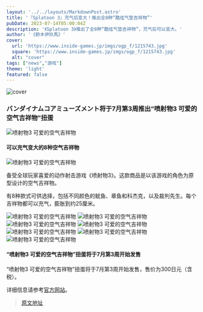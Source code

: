 ```yaml
---
layout: '../../layouts/MarkdownPost.astro'
title: '『Splatoon 3』充气后变大！推出全8种“酷炫气垫吉祥物”'
pubDate: 2023-07-14T05:00:04Z
description: '《Splatoon 3》推出了全8种“酷炫气垫吉祥物”，充气后可以变大。'
author: '《鈴木伊玖馬》'
cover:
  url: 'https://www.inside-games.jp/imgs/ogp_f/1215743.jpg'
  square: 'https://www.inside-games.jp/imgs/ogp_f/1215743.jpg'
  alt: "cover"
tags: ["news","游戏"]
theme: 'light'
featured: false
---
```


![cover](https://www.inside-games.jp/imgs/ogp_f/1215743.jpg)

### バンダイナムコアミューズメント将于7月第3周推出“喷射物3 可爱的空气吉祥物”扭蛋

![喷射物3 可爱的空气吉祥物](https://www.inside-games.jp/imgs/zoom/1215733.png)

#### 可以充气变大的8种空气吉祥物

![喷射物3 可爱的空气吉祥物](https://www.inside-games.jp/imgs/zoom/1215734.png)

备受全球玩家喜爱的动作射击游戏《喷射物3》。这款商品是以该游戏的角色为原型设计的空气吉祥物。

有8种款式可供选择，包括不同颜色的鱿鱼、章鱼和科杰克，以及裁判先生。每个吉祥物都可以充气，膨胀到约25厘米。

![喷射物3 可爱的空气吉祥物](https://www.inside-games.jp/imgs/zoom/1215735.png)
![喷射物3 可爱的空气吉祥物](https://www.inside-games.jp/imgs/zoom/1215736.png)
![喷射物3 可爱的空气吉祥物](https://www.inside-games.jp/imgs/zoom/1215737.png)
![喷射物3 可爱的空气吉祥物](https://www.inside-games.jp/imgs/zoom/1215738.png)
![喷射物3 可爱的空气吉祥物](https://www.inside-games.jp/imgs/zoom/1215739.png)
![喷射物3 可爱的空气吉祥物](https://www.inside-games.jp/imgs/zoom/1215740.png)
![喷射物3 可爱的空气吉祥物](https://www.inside-games.jp/imgs/zoom/1215741.png)

#### “喷射物3 可爱的空气吉祥物”扭蛋将于7月第3周开始发售

“喷射物3 可爱的空气吉祥物”扭蛋将于7月第3周开始发售，售价为300日元（含税）。

详细信息请参考[官方网站](https://gashapon.jp/products/detail.php?jan_code=4549660801139000)。

>[原文地址](https://www.inside-games.jp/article/2023/07/14/147193.html)  